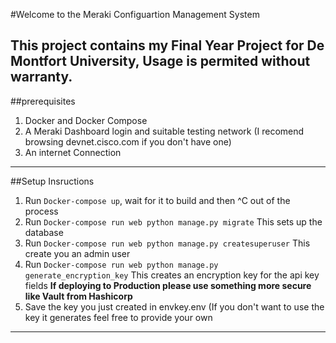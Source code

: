#Welcome to the Meraki Configuartion Management System

This project contains my Final Year Project for De Montfort University, Usage is permited without warranty.
---
##prerequisites

1. Docker and Docker Compose
2. A Meraki Dashboard login and suitable testing network (I recomend browsing devnet.cisco.com if you don't have one)
3. An internet Connection
---
##Setup Insructions

1. Run `Docker-compose up`, wait for it to build and then ^C out of the process
2. Run `Docker-compose run web python manage.py migrate` This sets up the database
3. Run `Docker-compose run web python manage.py createsuperuser` This create you an admin user
4. Run `Docker-compose run web python manage.py generate_encryption_key` This creates an encryption key for the api key fields **If deploying to Production please use something more secure like Vault from Hashicorp**
5. Save the key you just created in envkey.env (If you don't want to use the key it generates feel free to provide your own 

---


